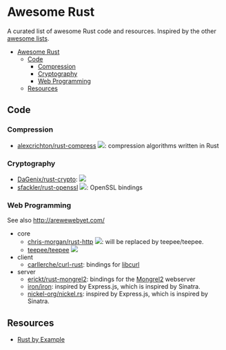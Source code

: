 # Awesome Rust

A curated list of awesome Rust code and resources. Inspired by the other [awesome lists](https://github.com/bayandin/awesome-awesomeness).

- [Awesome Rust](#awesome-rust)
  - [Code](#code)
    - [Compression](#compression)
    - [Cryptography](#cryptography)
    - [Web Programming](#web-programming)
  - [Resources](#resources)


## Code

### Compression

* [alexcrichton/rust-compress](https://github.com/alexcrichton/rust-compress) [<img src="https://travis-ci.org/alexcrichton/rust-compress.png?branch=master">](https://travis-ci.org/alexcrichton/rust-compress): compression algorithms written in Rust

### Cryptography

* [DaGenix/rust-crypto](https://github.com/DaGenix/rust-crypto): [<img src="https://travis-ci.org/DaGenix/rust-crypto.png?branch=master">](https://travis-ci.org/DaGenix/rust-crypto)
* [sfackler/rust-openssl](https://github.com/sfackler/rust-openssl) [<img src="https://travis-ci.org/sfackler/rust-openssl.png?branch=master">](https://travis-ci.org/sfackler/rust-openssl): OpenSSL bindings

### Web Programming

See also http://arewewebyet.com/

  * core
    * [chris-morgan/rust-http](https://github.com/chris-morgan/rust-http) [<img src="https://travis-ci.org/chris-morgan/rust-http.png?branch=master">](https://travis-ci.org/chris-morgan/rust-http): will be replaced by teepee/teepee.
    * [teepee/teepee](https://github.com/teepee/teepee) [<img src="https://travis-ci.org/teepee/teepee.png?branch=master">](https://travis-ci.org/teepee/teepee)
  * client
    * [carllerche/curl-rust](https://github.com/carllerche/curl-rust): bindings for [libcurl](http://curl.haxx.se/libcurl/)
  * server
    * [erickt/rust-mongrel2](https://github.com/erickt/rust-mongrel2): bindings for the [Mongrel2](http://mongrel2.org) webserver
    * [iron/iron](https://github.com/iron/iron): inspired by Express.js, which is inspired by Sinatra.
    * [nickel-org/nickel.rs](https://github.com/nickel-org/nickel.rs): inspired by Express.js, which is inspired by Sinatra.

## Resources
  * [Rust by Example](http://rustbyexample.com/)
